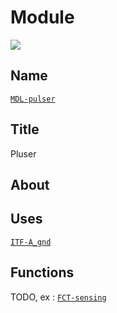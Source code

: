 # Module
![](viewme.jpg)

## Name
[`MDL-pulser`]()

## Title
Pluser

## About

## Uses
[`ITF-A_gnd`](../../interfaces/ITF-A_gnd)

## Functions
TODO, ex : [`FCT-sensing`](../../functions/FCT-sensing)
